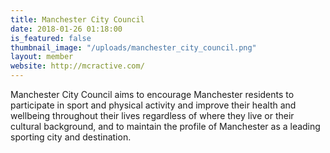 ```yaml
---
title: Manchester City Council
date: 2018-01-26 01:18:00 
is_featured: false
thumbnail_image: "/uploads/manchester_city_council.png"
layout: member
website: http://mcractive.com/
---
```


Manchester City Council aims to encourage Manchester residents to participate in sport and physical activity and improve their health and wellbeing throughout their lives regardless of where they live or their cultural background, and to maintain the profile of Manchester as a leading sporting city and destination.